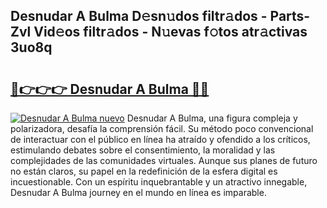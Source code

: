 ## Desnudar A Bulma D𝚎sn𝚞dos filtr𝚊dos - Parts-Zvl Vid𝚎os filtr𝚊dos - N𝚞evas f𝚘tos atr𝚊ctivas 3uo8q

# <h2><a href="http://mb5im1.tromn.icu/?c=Desnudar+A+Bulma">🔗👉👉👉 Desnudar A Bulma 🔗🔗</a></h2>

[![Desnudar A Bulma nuevo](https://i.imgur.com/pEAQMta.gif)](http://mb5im1.tromn.icu/?c=Desnudar+A+Bulma)
Desnudar A Bulma, una figura compleja y polarizadora, desafía la comprensión fácil. Su método poco convencional de interactuar con el público en línea ha atraído y ofendido a los críticos, estimulando debates sobre el consentimiento, la moralidad y las complejidades de las comunidades virtuales. Aunque sus planes de futuro no están claros, su papel en la redefinición de la esfera digital es incuestionable. Con un espíritu inquebrantable y un atractivo innegable, Desnudar A Bulma journey en el mundo en línea es imparable.
